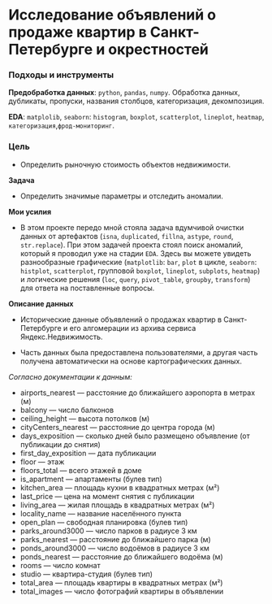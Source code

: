 # Исследование объявлений о продаже квартир в Санкт-Петербурге и окрестностей

### Подходы и инструменты

**Предобработка данных**: `python`, `pandas`, `numpy`. Обработка данных, дубликаты, пропуски, названия столбцов, категоризация, декомпозиция.

**EDA**: `matplolib`, `seaborn`: `histogram`, `boxplot`, `scatterplot`, `lineplot`, `heatmap`, `категоризация`,`фрод-мониторинг`.


### Цель
* Определить рыночную стоимость объектов недвижимости.

**Задача**
* Определить значимые параметры и отследить аномалии.


**Мои усилия**
* В этом проекте передо мной стояла задача вдумчивой очистки данных от артефактов (`isna`, `duplicated`, `fillna`, `astype`, `round`, `str.replace`). При этом задачей проекта стоял поиск аномалий, который я проводил уже на стадии `EDA`. Здесь вы можете увидеть разнообразные графические (`matplotlib`: `bar`, `plot` в цикле, `seaborn`: `histplot`, `scatterplot`, групповой `boxplot`, `lineplot`, `subplots`, `heatmap`) и логические решения (`loc`, `query`, `pivot_table`, `groupby`, `transform`) для ответа на поставленные вопросы.


**Описание данных**
* Исторические данные объявлений о продажах квартир в Санкт-Петербурге и его алгомерации из архива  сервиса Яндекс.Недвижимость.


* Часть данных была предоставлена пользователями, а другая часть получена автоматически на основе картографических данных.

*Согласно документации к данным:*
*	airports_nearest — расстояние до ближайшего аэропорта в метрах (м)
*	balcony — число балконов
*	ceiling_height — высота потолков (м)
*	cityCenters_nearest — расстояние до центра города (м)
*	days_exposition — сколько дней было размещено объявление (от публикации до снятия)
*	first_day_exposition — дата публикации
*	floor — этаж
*	floors_total — всего этажей в доме
*	is_apartment — апартаменты (булев тип)
*	kitchen_area — площадь кухни в квадратных метрах (м²)
*	last_price — цена на момент снятия с публикации
*	living_area — жилая площадь в квадратных метрах (м²)
*	locality_name — название населённого пункта
*	open_plan — свободная планировка (булев тип)
*	parks_around3000 — число парков в радиусе 3 км
*	parks_nearest — расстояние до ближайшего парка (м)
*	ponds_around3000 — число водоёмов в радиусе 3 км
*	ponds_nearest — расстояние до ближайшего водоёма (м)
*	rooms — число комнат
*	studio — квартира-студия (булев тип)
*	total_area — площадь квартиры в квадратных метрах (м²)
*	total_images — число фотографий квартиры в объявлении
